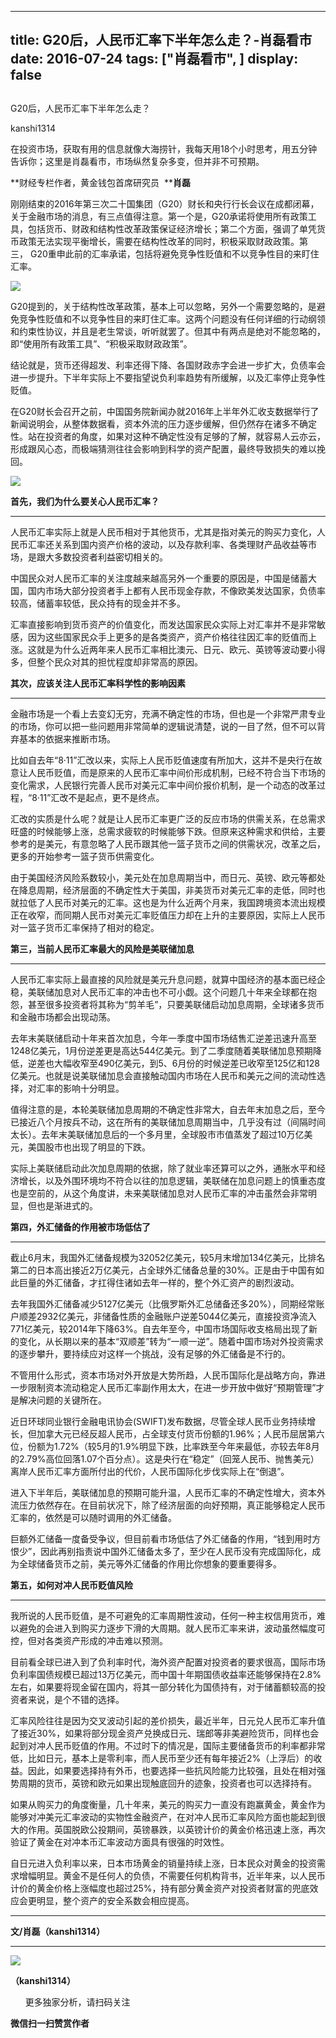
---
title:  G20后，人民币汇率下半年怎么走？-肖磊看市
date: 2016-07-24
tags: ["肖磊看市", ]
display: false
---


## 



G20后，人民币汇率下半年怎么走？




kanshi1314




在投资市场，获取有用的信息就像大海捞针，我每天用18个小时思考，用五分钟告诉你；这里是肖磊看市，市场纵然复杂多变，但并非不可预期。


**财经专栏作者，黄金钱包首席研究员&nbsp; ****肖磊**





刚刚结束的2016年第三次二十国集团（G20）财长和央行行长会议在成都闭幕，关于金融市场的消息，有三点值得注意。第一个是，G20承诺将使用所有政策工具，包括货币、财政和结构性改革政策保证经济增长；第二个方面，强调了单凭货币政策无法实现平衡增长，需要在结构性改革的同时，积极采取财政政策。第三，&nbsp;G20重申此前的汇率承诺，包括将避免竞争性贬值和不以竞争性目的来盯住汇率。



<img data-s="300,640" data-type="jpeg" src="http://mmbiz.qpic.cn/mmbiz/rIYcHn0KrPSVremr0LxfHrZhzYiakk47MYo1z4kpcZIuCkP2kUVFaoTaZ0IhTK1A53c62SPNGkP9ibIaQmImMMLA/0?wx_fmt=jpeg" data-ratio="0.6636363636363637" data-w="550"/>

G20提到的，关于结构性改革政策，基本上可以忽略，另外一个需要忽略的，是避免竞争性贬值和不以竞争性目的来盯住汇率。这两个问题没有任何详细的行动纲领和约束性协议，并且是老生常谈，听听就罢了。但其中有两点是绝对不能忽略的，即“使用所有政策工具”、“积极采取财政政策”。

结论就是，货币还得超发、利率还得下降、各国财政赤字会进一步扩大，负债率会进一步提升。下半年实际上不要指望说负利率趋势有所缓解，以及汇率停止竞争性贬值。



在G20财长会召开之前，中国国务院新闻办就2016年上半年外汇收支数据举行了新闻说明会，从整体数据看，资本外流的压力逐步缓解，但仍然存在诸多不确定性。站在投资者的角度，如果对这种不确定性没有足够的了解，就容易人云亦云，形成跟风心态，而极端猜测往往会影响到科学的资产配置，最终导致损失的难以挽回。



<img data-s="300,640" data-type="jpeg" src="http://mmbiz.qpic.cn/mmbiz/rIYcHn0KrPSVremr0LxfHrZhzYiakk47MfdkKibcmrablSOLRicj399hoJOQA7Ef8lT3rdv1Z3B8eOOkUm7vExUtw/0?wx_fmt=jpeg" data-ratio="0.6654676258992805" data-w=""/>



**首先，我们为什么要关心人民币汇率？**

****

人民币汇率实际上就是人民币相对于其他货币，尤其是指对美元的购买力变化，人民币汇率还关系到国内资产价格的波动，以及存款利率、各类理财产品收益等市场，是跟大多数投资者利益密切相关的。



中国民众对人民币汇率的关注度越来越高另外一个重要的原因是，中国是储蓄大国，国内市场大部分投资者手上都有人民币现金存款，不像欧美发达国家，负债率较高，储蓄率较低，民众持有的现金并不多。



汇率直接影响到货币资产的价值变化，而发达国家民众实际上对汇率并不是非常敏感，因为这些国家民众手上更多的是各类资产，资产价格往往因汇率的贬值而上涨。这就是为什么近两年来人民币汇率相比澳元、日元、欧元、英镑等波动要小得多，但整个民众对其的担忧程度却非常高的原因。





**其次，应该关注人民币汇率科学性的影响因素**

****

金融市场是一个看上去变幻无穷，充满不确定性的市场，但也是一个非常严肃专业的市场，你可以把一些问题用非常简单的逻辑说清楚，说的一目了然，但不可以背弃基本的依据来推断市场。



比如自去年“8·11”汇改以来，实际上人民币贬值速度有所加大，这并不是央行在故意让人民币贬值，而是原来的人民币汇率中间价形成机制，已经不符合当下市场的变化需求，人民银行完善人民币对美元汇率中间价报价机制，是一个动态的改革过程，“8·11”汇改不是起点，更不是终点。



汇改的实质是什么呢？就是让人民币汇率更广泛的反应市场的供需关系，在总需求旺盛的时候能够上涨，总需求疲软的时候能够下跌。但原来这种需求和供给，主要参考的是美元，有意忽略了人民币跟其他一篮子货币之间的供需状况，改革之后，更多的开始参考一篮子货币供需变化。



由于美国经济风险系数较小，美元处在加息周期当中，而日元、英镑、欧元等都处在降息周期，经济层面的不确定性大于美国，非美货币对美元汇率的走低，同时也就拉低了人民币对美元的汇率。这也是为什么近两个月来，我国跨境资本流出规模正在收窄，而同期人民币对美元汇率贬值压力却在上升的主要原因，实际上人民币对一篮子货币汇率保持了相对的稳定。





**第三，当前人民币汇率最大的风险****是美联储****加息**

****

人民币汇率实际上最直接的风险就是美元升息问题，就算中国经济的基本面已经企稳，美联储加息对人民币汇率的冲击也不可小觑。这个问题几十年来全球都在抱怨，甚至很多投资者将其称为“剪羊毛”，只要美联储启动加息周期，全球诸多货币和金融市场都会出现动荡。



去年末美联储启动十年来首次加息，今年一季度中国市场结售汇逆差迅速升高至1248亿美元，1月份逆差更是高达544亿美元。到了二季度随着美联储加息预期降低，逆差也大幅收窄至490亿美元，到5、6月份的时候逆差已收窄至125亿和128亿美元。也就是说美联储加息会直接触动国内市场在人民币和美元之间的流动性选择，对汇率的影响十分明显。



值得注意的是，本轮美联储加息周期的不确定性非常大，自去年末加息之后，至今已接近八个月按兵不动，这在所有的美联储加息周期当中，几乎没有过（间隔时间太长）。去年末美联储加息后的一个多月里，全球股市市值蒸发了超过10万亿美元，美国股市也出现了明显的下跌。



实际上美联储启动此次加息周期的依据，除了就业率还算可以之外，通胀水平和经济增长，以及外围环境均不符合以往的加息逻辑，美联储在加息问题上的慎重态度也是空前的，从这个角度讲，未来美联储加息对人民币汇率的冲击虽然会非常明显，但也是渐进式的。





**第四，外汇储备的作用被市场低估了**

****

截止6月末，我国外汇储备规模为32052亿美元，较5月末增加134亿美元，比排名第二的日本高出接近2万亿美元，占全球外汇储备总量的30%。正是由于中国有如此巨量的外汇储备，才扛得住诸如去年一样的，整个外汇资产的剧烈波动。



去年我国外汇储备减少5127亿美元（比俄罗斯外汇总储备还多20%），同期经常账户顺差2932亿美元，非储备性质的金融账户逆差5044亿美元，直接投资净流入771亿美元，较2014年下降63%。自去年至今，中国市场国际收支格局出现了新的变化，从长期以来的基本“双顺差”转为“一顺一逆”。随着中国市场对外投资需求的逐步攀升，要持续应对这样一个挑战，没有足够的外汇储备是不行的。



不管用什么形式，资本市场对外开放是大势所趋，人民币国际化是战略方向，靠进一步限制资本流动稳定人民币汇率副作用太大，在进一步开放中做好“预期管理”才是解决问题的关键所在。



近日环球同业银行金融电讯协会(SWIFT)发布数据，尽管全球人民币业务持续增长，但加拿大元已经反超人民币，占全球支付货币份额的1.96%；人民币屈居第六位，份额为1.72%（较5月的1.9%明显下跌，比率跌至今年来最低，亦较去年8月的2.79%高位回落1.07个百分点）。这是央行在“稳定”（回笼人民币、抛售美元）离岸人民币汇率方面所付出的代价，人民币国际化步伐实际上在“倒退”。



进入下半年后，美联储加息的预期可能升温，人民币汇率的不确定性增大，资本外流压力依然存在。在目前状况下，除了经济层面的向好预期，真正能够稳定人民币汇率的，依然是可以随时调用的外汇储备。



巨额外汇储备一度备受争议，但目前看市场低估了外汇储备的作用，“钱到用时方恨少”，因此再别指责说中国外汇储备太多了，至少在人民币没有完成国际化，成为全球储备货币之前，美元等外汇储备的作用比你想象的要重要得多。





**第五，如何对冲人民币贬值风险**

****

我所说的人民币贬值，是不可避免的汇率周期性波动，任何一种主权信用货币，难以避免的会进入到购买力逐步下滑的大周期。就人民币汇率来讲，波动虽然幅度可控，但对各类资产形成的冲击难以预测。



目前看全球已进入到了负利率时代，海外资产配置对投资者的要求很高，国际市场负利率国债规模已超过13万亿美元，而中国十年期国债收益率还能够保持在2.8%左右，如果要将现金留在国内，将其一部分转化为国债持有，对于储蓄额较高的投资者来说，是个不错的选择。



汇率风险往往是因为交叉波动引起的差价损失，最近半年，日元兑人民币汇率升值了接近30%，如果将部分现金资产兑换成日元、瑞郎等非美避险货币，同样也会起到对冲人民币贬值的作用。不过时下的情况是，国际主要储备货币的利率都非常低，比如日元，基本上是零利率，而人民币至少还有每年接近2%（上浮后）的收益。因此，如果要选择持有外币，也要选择一些抗风险能力比较强，且处在相对强势周期的货币，英镑和欧元如果出现触底回升的迹象，投资者也可以选择持有。



如果从购买力的角度衡量，几十年来，美元的购买力一直没有跑赢黄金，黄金作为能够对冲美元汇率波动的实物性金融资产，在对冲人民币汇率风险方面也能起到很大的作用。英国脱欧公投期间，英镑暴跌，以英镑计价的黄金价格迅速上涨，再次验证了黄金在对冲本币汇率波动方面具有很强的时效性。



自日元进入负利率以来，日本市场黄金的销量持续上涨，日本民众对黄金的投资需求增幅明显。黄金不是任何人的负债，不需要任何机构背书，近半年来，以人民币计价的黄金价格上涨幅度也超过25%，持有部分黄金资产对投资者财富的兜底效应会更明显，整个资产的安全系数会相应提高。

****

**文/肖磊（kanshi1314）**

****

<img data-s="300,640" data-type="png" src="http://mmbiz.qpic.cn/mmbiz/rIYcHn0KrPQ4nqiakSpAnZPNSBYdTtpdCELmtbN8iasCKX0AXDKwVJIq1gWcaGVbdt83BgU9ibs9W4vKo34H3ZOBw/0?wx_fmt=png" data-ratio="1" data-w="129"/>

**（kanshi1314）**

 &nbsp; &nbsp; &nbsp; 更多独家分析，请扫码关注




**微信扫一扫赞赏作者**













